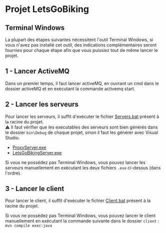 # Projet LetsGoBiking

## Terminal Windows

La plupart des étapes suivantes nécessitent l'outil Terminal Windows, si vous n'avez pas installé cet outil, des indications complémentaires seront fournies pour chaque étape afin que vous puissiez tout de même lancer le projet.

## 1 - Lancer ActiveMQ

Dans un premier temps, il faut lancer activeMQ, en ouvrant un cmd dans le dossier activeMQ et en exécutant la commande activemq start.

## 2 - Lancer les serveurs

Pour lancer les serveurs, il suffit d'exécuter le fichier [Servers.bat](Servers.bat) présent à la racine du projet.<br>
⚠️ Il faut vérifier que les executables des serveurs sont bien générés dans le dossier `bin\Debug` de chaque projet, sinon il faut les générer avec Visual Studio.
+ [ProxyServer.exe](LetsGoBikingServer/ProxyService/bin/Debug/ProxyService.exe)
+ [LetsGoBikingServer.exe](LetsGoBikingServer/LetsGoBikingServer/bin/Debug/LetsGoBikingServer.exe)

Si vous ne possédez pas Terminal Windows, vous pouvez lancer les serveurs manuellement en exécutant les deux fichiers `.exe` ci-dessus (dans l'ordre).

## 3 - Lancer le client

Pour lancer le client, il suffit d'exécuter le fichier [Client.bat](Client.bat) présent à la racine du projet.<br>

Si vous ne possédez pas Terminal Windows, vous pouvez lancer le client manuellement en exécutant la commande suivante dans le dossier `client` :
```mvn compile exec:java```